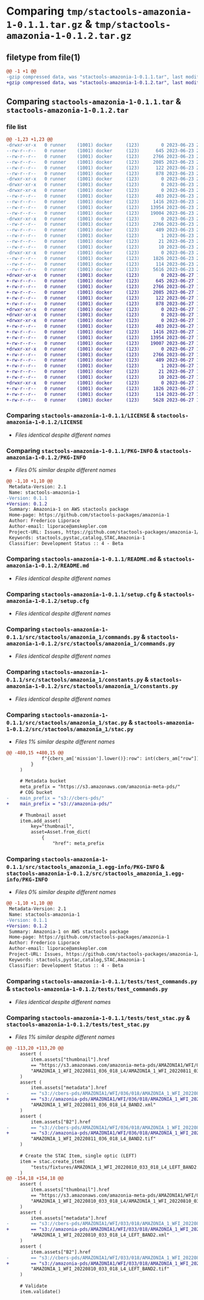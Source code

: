 # Comparing `tmp/stactools-amazonia-1-0.1.1.tar.gz` & `tmp/stactools-amazonia-1-0.1.2.tar.gz`

## filetype from file(1)

```diff
@@ -1 +1 @@
-gzip compressed data, was "stactools-amazonia-1-0.1.1.tar", last modified: Fri Jun 23 20:51:01 2023, max compression
+gzip compressed data, was "stactools-amazonia-1-0.1.2.tar", last modified: Tue Jun 27 18:18:46 2023, max compression
```

## Comparing `stactools-amazonia-1-0.1.1.tar` & `stactools-amazonia-1-0.1.2.tar`

### file list

```diff
@@ -1,23 +1,23 @@
-drwxr-xr-x   0 runner    (1001) docker     (123)        0 2023-06-23 20:51:01.701386 stactools-amazonia-1-0.1.1/
--rw-r--r--   0 runner    (1001) docker     (123)      645 2023-06-23 20:50:42.000000 stactools-amazonia-1-0.1.1/LICENSE
--rw-r--r--   0 runner    (1001) docker     (123)     2766 2023-06-23 20:51:01.701386 stactools-amazonia-1-0.1.1/PKG-INFO
--rw-r--r--   0 runner    (1001) docker     (123)     2085 2023-06-23 20:50:42.000000 stactools-amazonia-1-0.1.1/README.md
--rw-r--r--   0 runner    (1001) docker     (123)      122 2023-06-23 20:50:42.000000 stactools-amazonia-1-0.1.1/pyproject.toml
--rw-r--r--   0 runner    (1001) docker     (123)      878 2023-06-23 20:51:01.701386 stactools-amazonia-1-0.1.1/setup.cfg
-drwxr-xr-x   0 runner    (1001) docker     (123)        0 2023-06-23 20:51:01.697386 stactools-amazonia-1-0.1.1/src/
-drwxr-xr-x   0 runner    (1001) docker     (123)        0 2023-06-23 20:51:01.697386 stactools-amazonia-1-0.1.1/src/stactools/
-drwxr-xr-x   0 runner    (1001) docker     (123)        0 2023-06-23 20:51:01.701386 stactools-amazonia-1-0.1.1/src/stactools/amazonia_1/
--rw-r--r--   0 runner    (1001) docker     (123)      403 2023-06-23 20:50:42.000000 stactools-amazonia-1-0.1.1/src/stactools/amazonia_1/__init__.py
--rw-r--r--   0 runner    (1001) docker     (123)     1416 2023-06-23 20:50:42.000000 stactools-amazonia-1-0.1.1/src/stactools/amazonia_1/commands.py
--rw-r--r--   0 runner    (1001) docker     (123)    13954 2023-06-23 20:50:42.000000 stactools-amazonia-1-0.1.1/src/stactools/amazonia_1/constants.py
--rw-r--r--   0 runner    (1001) docker     (123)    19004 2023-06-23 20:50:42.000000 stactools-amazonia-1-0.1.1/src/stactools/amazonia_1/stac.py
-drwxr-xr-x   0 runner    (1001) docker     (123)        0 2023-06-23 20:51:01.701386 stactools-amazonia-1-0.1.1/src/stactools_amazonia_1.egg-info/
--rw-r--r--   0 runner    (1001) docker     (123)     2766 2023-06-23 20:51:01.000000 stactools-amazonia-1-0.1.1/src/stactools_amazonia_1.egg-info/PKG-INFO
--rw-r--r--   0 runner    (1001) docker     (123)      489 2023-06-23 20:51:01.000000 stactools-amazonia-1-0.1.1/src/stactools_amazonia_1.egg-info/SOURCES.txt
--rw-r--r--   0 runner    (1001) docker     (123)        1 2023-06-23 20:51:01.000000 stactools-amazonia-1-0.1.1/src/stactools_amazonia_1.egg-info/dependency_links.txt
--rw-r--r--   0 runner    (1001) docker     (123)       21 2023-06-23 20:51:01.000000 stactools-amazonia-1-0.1.1/src/stactools_amazonia_1.egg-info/requires.txt
--rw-r--r--   0 runner    (1001) docker     (123)       10 2023-06-23 20:51:01.000000 stactools-amazonia-1-0.1.1/src/stactools_amazonia_1.egg-info/top_level.txt
-drwxr-xr-x   0 runner    (1001) docker     (123)        0 2023-06-23 20:51:01.701386 stactools-amazonia-1-0.1.1/tests/
--rw-r--r--   0 runner    (1001) docker     (123)     1826 2023-06-23 20:50:42.000000 stactools-amazonia-1-0.1.1/tests/test_commands.py
--rw-r--r--   0 runner    (1001) docker     (123)      114 2023-06-23 20:50:42.000000 stactools-amazonia-1-0.1.1/tests/test_module.py
--rw-r--r--   0 runner    (1001) docker     (123)     5616 2023-06-23 20:50:42.000000 stactools-amazonia-1-0.1.1/tests/test_stac.py
+drwxr-xr-x   0 runner    (1001) docker     (123)        0 2023-06-27 18:18:46.756258 stactools-amazonia-1-0.1.2/
+-rw-r--r--   0 runner    (1001) docker     (123)      645 2023-06-27 18:18:30.000000 stactools-amazonia-1-0.1.2/LICENSE
+-rw-r--r--   0 runner    (1001) docker     (123)     2766 2023-06-27 18:18:46.756258 stactools-amazonia-1-0.1.2/PKG-INFO
+-rw-r--r--   0 runner    (1001) docker     (123)     2085 2023-06-27 18:18:30.000000 stactools-amazonia-1-0.1.2/README.md
+-rw-r--r--   0 runner    (1001) docker     (123)      122 2023-06-27 18:18:30.000000 stactools-amazonia-1-0.1.2/pyproject.toml
+-rw-r--r--   0 runner    (1001) docker     (123)      878 2023-06-27 18:18:46.756258 stactools-amazonia-1-0.1.2/setup.cfg
+drwxr-xr-x   0 runner    (1001) docker     (123)        0 2023-06-27 18:18:46.752258 stactools-amazonia-1-0.1.2/src/
+drwxr-xr-x   0 runner    (1001) docker     (123)        0 2023-06-27 18:18:46.752258 stactools-amazonia-1-0.1.2/src/stactools/
+drwxr-xr-x   0 runner    (1001) docker     (123)        0 2023-06-27 18:18:46.752258 stactools-amazonia-1-0.1.2/src/stactools/amazonia_1/
+-rw-r--r--   0 runner    (1001) docker     (123)      403 2023-06-27 18:18:30.000000 stactools-amazonia-1-0.1.2/src/stactools/amazonia_1/__init__.py
+-rw-r--r--   0 runner    (1001) docker     (123)     1416 2023-06-27 18:18:30.000000 stactools-amazonia-1-0.1.2/src/stactools/amazonia_1/commands.py
+-rw-r--r--   0 runner    (1001) docker     (123)    13954 2023-06-27 18:18:30.000000 stactools-amazonia-1-0.1.2/src/stactools/amazonia_1/constants.py
+-rw-r--r--   0 runner    (1001) docker     (123)    19007 2023-06-27 18:18:30.000000 stactools-amazonia-1-0.1.2/src/stactools/amazonia_1/stac.py
+drwxr-xr-x   0 runner    (1001) docker     (123)        0 2023-06-27 18:18:46.756258 stactools-amazonia-1-0.1.2/src/stactools_amazonia_1.egg-info/
+-rw-r--r--   0 runner    (1001) docker     (123)     2766 2023-06-27 18:18:46.000000 stactools-amazonia-1-0.1.2/src/stactools_amazonia_1.egg-info/PKG-INFO
+-rw-r--r--   0 runner    (1001) docker     (123)      489 2023-06-27 18:18:46.000000 stactools-amazonia-1-0.1.2/src/stactools_amazonia_1.egg-info/SOURCES.txt
+-rw-r--r--   0 runner    (1001) docker     (123)        1 2023-06-27 18:18:46.000000 stactools-amazonia-1-0.1.2/src/stactools_amazonia_1.egg-info/dependency_links.txt
+-rw-r--r--   0 runner    (1001) docker     (123)       21 2023-06-27 18:18:46.000000 stactools-amazonia-1-0.1.2/src/stactools_amazonia_1.egg-info/requires.txt
+-rw-r--r--   0 runner    (1001) docker     (123)       10 2023-06-27 18:18:46.000000 stactools-amazonia-1-0.1.2/src/stactools_amazonia_1.egg-info/top_level.txt
+drwxr-xr-x   0 runner    (1001) docker     (123)        0 2023-06-27 18:18:46.756258 stactools-amazonia-1-0.1.2/tests/
+-rw-r--r--   0 runner    (1001) docker     (123)     1826 2023-06-27 18:18:30.000000 stactools-amazonia-1-0.1.2/tests/test_commands.py
+-rw-r--r--   0 runner    (1001) docker     (123)      114 2023-06-27 18:18:30.000000 stactools-amazonia-1-0.1.2/tests/test_module.py
+-rw-r--r--   0 runner    (1001) docker     (123)     5628 2023-06-27 18:18:30.000000 stactools-amazonia-1-0.1.2/tests/test_stac.py
```

### Comparing `stactools-amazonia-1-0.1.1/LICENSE` & `stactools-amazonia-1-0.1.2/LICENSE`

 * *Files identical despite different names*

### Comparing `stactools-amazonia-1-0.1.1/PKG-INFO` & `stactools-amazonia-1-0.1.2/PKG-INFO`

 * *Files 0% similar despite different names*

```diff
@@ -1,10 +1,10 @@
 Metadata-Version: 2.1
 Name: stactools-amazonia-1
-Version: 0.1.1
+Version: 0.1.2
 Summary: Amazonia-1 on AWS stactools package
 Home-page: https://github.com/stactools-packages/amazonia-1
 Author: Frederico Liporace
 Author-email: liporace@amskepler.com
 Project-URL: Issues, https://github.com/stactools-packages/amazonia-1/issues
 Keywords: stactools,pystac,catalog,STAC,Amazonia-1
 Classifier: Development Status :: 4 - Beta
```

### Comparing `stactools-amazonia-1-0.1.1/README.md` & `stactools-amazonia-1-0.1.2/README.md`

 * *Files identical despite different names*

### Comparing `stactools-amazonia-1-0.1.1/setup.cfg` & `stactools-amazonia-1-0.1.2/setup.cfg`

 * *Files identical despite different names*

### Comparing `stactools-amazonia-1-0.1.1/src/stactools/amazonia_1/commands.py` & `stactools-amazonia-1-0.1.2/src/stactools/amazonia_1/commands.py`

 * *Files identical despite different names*

### Comparing `stactools-amazonia-1-0.1.1/src/stactools/amazonia_1/constants.py` & `stactools-amazonia-1-0.1.2/src/stactools/amazonia_1/constants.py`

 * *Files identical despite different names*

### Comparing `stactools-amazonia-1-0.1.1/src/stactools/amazonia_1/stac.py` & `stactools-amazonia-1-0.1.2/src/stactools/amazonia_1/stac.py`

 * *Files 1% similar despite different names*

```diff
@@ -480,15 +480,15 @@
             f"{cbers_am['mission'].lower()}:row": int(cbers_am["row"]),
         }
     )
 
     # Metadata bucket
     meta_prefix = "https://s3.amazonaws.com/amazonia-meta-pds/"
     # COG bucket
-    main_prefix = "s3://cbers-pds/"
+    main_prefix = "s3://amazonia-pds/"
 
     # Thumbnail asset
     item.add_asset(
         key="thumbnail",
         asset=Asset.from_dict(
             {
                 "href": meta_prefix
```

### Comparing `stactools-amazonia-1-0.1.1/src/stactools_amazonia_1.egg-info/PKG-INFO` & `stactools-amazonia-1-0.1.2/src/stactools_amazonia_1.egg-info/PKG-INFO`

 * *Files 0% similar despite different names*

```diff
@@ -1,10 +1,10 @@
 Metadata-Version: 2.1
 Name: stactools-amazonia-1
-Version: 0.1.1
+Version: 0.1.2
 Summary: Amazonia-1 on AWS stactools package
 Home-page: https://github.com/stactools-packages/amazonia-1
 Author: Frederico Liporace
 Author-email: liporace@amskepler.com
 Project-URL: Issues, https://github.com/stactools-packages/amazonia-1/issues
 Keywords: stactools,pystac,catalog,STAC,Amazonia-1
 Classifier: Development Status :: 4 - Beta
```

### Comparing `stactools-amazonia-1-0.1.1/tests/test_commands.py` & `stactools-amazonia-1-0.1.2/tests/test_commands.py`

 * *Files identical despite different names*

### Comparing `stactools-amazonia-1-0.1.1/tests/test_stac.py` & `stactools-amazonia-1-0.1.2/tests/test_stac.py`

 * *Files 1% similar despite different names*

```diff
@@ -113,20 +113,20 @@
     assert (
         item.assets["thumbnail"].href
         == "https://s3.amazonaws.com/amazonia-meta-pds/AMAZONIA1/WFI/036/018/"
         "AMAZONIA_1_WFI_20220811_036_018_L4/AMAZONIA_1_WFI_20220811_036_018.png"
     )
     assert (
         item.assets["metadata"].href
-        == "s3://cbers-pds/AMAZONIA1/WFI/036/018/AMAZONIA_1_WFI_20220811_036_018_L4/"
+        == "s3://amazonia-pds/AMAZONIA1/WFI/036/018/AMAZONIA_1_WFI_20220811_036_018_L4/"
         "AMAZONIA_1_WFI_20220811_036_018_L4_BAND2.xml"
     )
     assert (
         item.assets["B2"].href
-        == "s3://cbers-pds/AMAZONIA1/WFI/036/018/AMAZONIA_1_WFI_20220811_036_018_L4/"
+        == "s3://amazonia-pds/AMAZONIA1/WFI/036/018/AMAZONIA_1_WFI_20220811_036_018_L4/"
         "AMAZONIA_1_WFI_20220811_036_018_L4_BAND2.tif"
     )
 
     # Create the STAC Item, single optic (LEFT)
     item = stac.create_item(
         "tests/fixtures/AMAZONIA_1_WFI_20220810_033_018_L4_LEFT_BAND2.xml"
     )
@@ -154,18 +154,18 @@
     assert (
         item.assets["thumbnail"].href
         == "https://s3.amazonaws.com/amazonia-meta-pds/AMAZONIA1/WFI/033/018/"
         "AMAZONIA_1_WFI_20220810_033_018_L4/AMAZONIA_1_WFI_20220810_033_018.png"
     )
     assert (
         item.assets["metadata"].href
-        == "s3://cbers-pds/AMAZONIA1/WFI/033/018/AMAZONIA_1_WFI_20220810_033_018_L4/"
+        == "s3://amazonia-pds/AMAZONIA1/WFI/033/018/AMAZONIA_1_WFI_20220810_033_018_L4/"
         "AMAZONIA_1_WFI_20220810_033_018_L4_LEFT_BAND2.xml"
     )
     assert (
         item.assets["B2"].href
-        == "s3://cbers-pds/AMAZONIA1/WFI/033/018/AMAZONIA_1_WFI_20220810_033_018_L4/"
+        == "s3://amazonia-pds/AMAZONIA1/WFI/033/018/AMAZONIA_1_WFI_20220810_033_018_L4/"
         "AMAZONIA_1_WFI_20220810_033_018_L4_LEFT_BAND2.tif"
     )
 
     # Validate
     item.validate()
```

